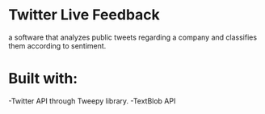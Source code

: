 # Twitter Live Feedback
a software that analyzes public tweets regarding a company and classifies them according to sentiment.
# Built with:
-Twitter API through Tweepy library.
-TextBlob API
